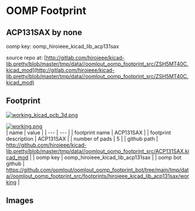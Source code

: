 # OOMP Footprint  
## ACP131SAX  by none  
  
oomp key: oomp_hiroieee_kicad_lib_acp131sax  
  
source repo at: [http://gitlab.com/hiroieee/kicad-lib.pretty/blob/master/tmp/data//oomlout_oomp_footprint_src/ZSH5MT40C.kicad_mod](http://gitlab.com/hiroieee/kicad-lib.pretty/blob/master/tmp/data//oomlout_oomp_footprint_src/ZSH5MT40C.kicad_mod)  
## Footprint  
  
[![working_kicad_pcb_3d.png](working_kicad_pcb_3d_600.png)](working_kicad_pcb_3d.png)  
  
[![working.png](working_600.png)](working.png)  
| name | value | 
| --- | --- | 
| footprint name | ACP131SAX | 
| footprint description | ACP131SAX | 
| number of pads | 5 | 
| github path | http://github.com/hiroieee/kicad-lib.pretty/blob/master/tmp/data//oomlout_oomp_footprint_src/ACP131SAX.kicad_mod | 
| oomp key | oomp_hiroieee_kicad_lib_acp131sax | 
| oomp bot github | https://github.com/oomlout/oomlout_oomp_footprint_bot/tree/main/tmp/data//oomlout_oomp_footprint_src/footprints/hiroieee_kicad_lib_acp131sax/working | 
## Images  
